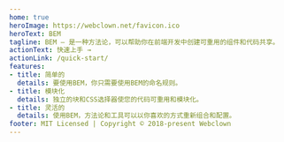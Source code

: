 ```yaml
---
home: true
heroImage: https://webclown.net/favicon.ico
heroText: BEM
tagline: BEM — 是一种方法论，可以帮助你在前端开发中创建可重用的组件和代码共享。
actionText: 快速上手 →
actionLink: /quick-start/
features:
- title: 简单的
  details: 要使用BEM，你只需要使用BEM的命名规则。
- title: 模块化
  details: 独立的块和CSS选择器使您的代码可重用和模块化。
- title: 灵活的
  details: 使用BEM，方法论和工具可以以你喜欢的方式重新组合和配置。
footer: MIT Licensed | Copyright © 2018-present Webclown
---
```

<!-- <style>
    .promo-menu__menu {
        padding: 0
    }

    .promo-menu__menu-title {
        font-size: 16px;
        display: none;
        text-transform: uppercase;
        color: rgba(0, 0, 0, .2)
    }

    .promo-menu__item {
        font-size: 20px;
        line-height: 1.2;
        min-width: 200px;
        margin: 0 0 20px;
    }

    .promo-menu__link {
        text-decoration: none;
        outline: 0
    }

    .promo-menu__title {
        display: table-row;
        color: #04b
    }

    .promo-menu__subtitle::before {
        font-size: 4px;
        display: table-row;
        visibility: hidden;
        content: '\00a0'
    }

    .promo-menu__subtitle {
        font-size: 14px;
        line-height: 1.5;
        display: table-row;
        color: rgba(0, 0, 0, .6)
    }

    .promo-menu_inverted .promo-menu__menu-title,
    .promo-menu_inverted .promo-menu__subtitle,
    .promo-menu_inverted .promo-menu__title {
        color: #fff
    }

    .promo-menu_inverted .promo-menu__menu-title,
    .promo-menu_inverted .promo-menu__number {
        display: none
    }
</style>
<div class="promo-menu">
    <ol class="promo-menu__menu">
        <li class="promo-menu__item">
            <a class="promo-menu__link" href="/quick-start/quick-start.html">
                <span class="promo-menu__title">Quick start</span>
                <span class="promo-menu__subtitle">Start quick, finish slow</span>
            </a>
        </li>
        <li class="promo-menu__item">
            <a class="promo-menu__link" href="/key-concepts/key-concepts.html">
                <span class="promo-menu__title">Key concepts</span>
                <span class="promo-menu__subtitle">Concepts and other stuff</span>
            </a>
        </li>
        <li class="promo-menu__item">
            <a class="promo-menu__link" href="/naming-convention/naming-convention.html">
                <span class="promo-menu__title">Naming convention</span>
                <span class="promo-menu__subtitle">Concepts of BEM naming</span>
            </a>
        </li>
        <li class="promo-menu__item">
            <a class="promo-menu__link" href="/css/css.html">
                <span class="promo-menu__title">CSS</span>
                <span class="promo-menu__subtitle">How to write CSS for a BEM project</span>
            </a>
        </li>
        <li class="promo-menu__item">
            <a class="promo-menu__link" href="/html/html.html">
                <span class="promo-menu__title">HTML</span>
                <span class="promo-menu__subtitle">How to write HTML for a BEM project</span>
            </a>
        </li>
        <li class="promo-menu__item">
            <a class="promo-menu__link" href="/js/js.html">
                <span class="promo-menu__title">JavaScript</span>
                <span class="promo-menu__subtitle">Client and Server</span>
            </a>
        </li>
        <li class="promo-menu__item">
            <a class="promo-menu__link" href="/filestructure/filestructure.html">
                <span class="promo-menu__title">File structure</span>
                <span class="promo-menu__subtitle">The structure defines</span>
            </a>
        </li>
        <li class="promo-menu__item">
            <a class="promo-menu__link" href="/redefinition-levels/redefinition-levels.html">
                <span class="promo-menu__title">Redefinition level</span>
                <span class="promo-menu__subtitle">The structure defines</span>
            </a>
        </li>
        <li class="promo-menu__item">
            <a class="promo-menu__link" href="/block-modification/block-modification.html">
                <span class="promo-menu__title">Block modification</span>
                <span class="promo-menu__subtitle">Multiple inheritance done right</span>
            </a>
        </li>
        <li class="promo-menu__item">
            <a class="promo-menu__link" href="/build/build.html">
                <span class="promo-menu__title">Build</span>
                <span class="promo-menu__subtitle">Build and Break</span>
            </a>
        </li>
        <li class="promo-menu__item">
            <a class="promo-menu__link" href="/declarations/declarations.html">
                <span class="promo-menu__title">Declarations</span>
                <span class="promo-menu__subtitle">Declare and Implement</span>
            </a>
        </li>
    </ol>
    <hr>
    <ol class="promo-menu__menu">
        <li class="promo-menu__item">
            <a class="promo-menu__link" href="/solved-problems/solved-problems.html">
                <span class="promo-menu__title">Solved problems</span>
                <span class="promo-menu__subtitle">Not all, but many</span>
            </a>
        </li>
        <li class="promo-menu__item">
            <a class="promo-menu__link" href="/history/history.html">
                <span class="promo-menu__title">History</span>
                <span class="promo-menu__subtitle">The history of formation</span>
            </a>
        </li>
        <li class="promo-menu__item">
            <a class="promo-menu__link" href="/articles/articles.html">
                <span class="promo-menu__title">Articles</span>
                <span class="promo-menu__subtitle">showing press badge</span>
            </a>
        </li>
        <li class="promo-menu__item">
            <a class="promo-menu__link" href="/faq/faq.html">
                <span class="promo-menu__title">FAQ</span>
                <span class="promo-menu__subtitle">All your questions answered</span>
            </a>
        </li>
    </ol>
</div> -->
